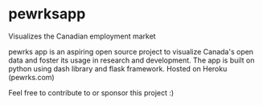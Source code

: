 # pewrksapp
Visualizes the Canadian employment market

pewrks app is an aspiring open source project to visualize Canada's open data and foster its usage in research and development.
The app is built on python using dash library and flask framework. Hosted on Heroku (pewrks.com)

Feel free to contribute to or sponsor this project :)
